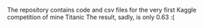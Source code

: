 The repository contains code and csv files for the very first Kaggle competition of mine Titanic
The result, sadly, is only 0.63 :(
